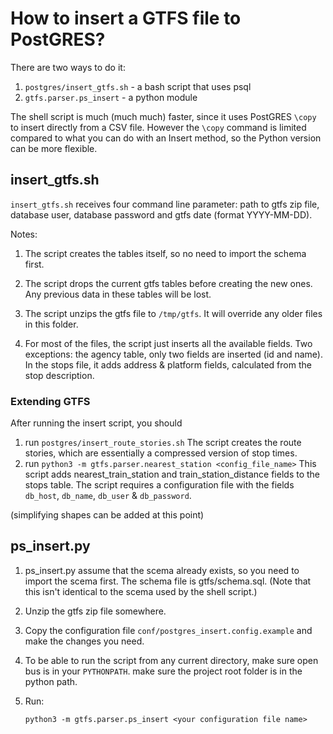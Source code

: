 # How to insert a GTFS file to PostGRES?

There are two ways to do it:
1) `postgres/insert_gtfs.sh` - a bash script that uses psql
2) `gtfs.parser.ps_insert` - a python module

The shell script is much (much much) faster, since it uses PostGRES `\copy` to insert directly from a CSV file. However
the `\copy` command is limited compared to what you can do with an Insert method, so the Python version can be
more flexible. 

## insert_gtfs.sh

`insert_gtfs.sh` receives four command line parameter: path to gtfs zip file, database user, database password and gtfs date (format YYYY-MM-DD).

Notes:

1. The script creates the tables itself, so no need to import the schema first. 

2. The script drops the current gtfs tables before creating the new ones. Any previous data in these tables will be
    lost. 

3. The script unzips the gtfs file to `/tmp/gtfs`. It will override any older files in this folder.

4. For most of the files, the script just inserts all the available fields. Two exceptions: the agency table,
   only two fields are inserted (id and name). In the stops file, it adds address & platform fields, calculated 
   from the stop description. 


### Extending GTFS
After running the insert script, you should

1. run `postgres/insert_route_stories.sh`
   The script creates the route stories, which are essentially a compressed version of stop times.
2. run `python3 -m gtfs.parser.nearest_station <config_file_name>`
   This script adds nearest_train_station and train_station_distance fields to the stops table.
   The script requires a configuration file with the fields `db_host`, `db_name`, `db_user` & `db_password`.


(simplifying shapes can be added at this point)

## ps_insert.py

1. ps_insert.py assume that the scema already exists, so you need to import the scema first.
   The schema file is gtfs/schema.sql. (Note that this isn't identical to the scema used by the shell script.)

2. Unzip the gtfs zip file somewhere. 

3. Copy the configuration file `conf/postgres_insert.config.example` and make the changes you need. 

4. To be able to run the script from any current directory, make sure open bus is in your `PYTHONPATH`.
   make sure the project root folder is in the python path.

5. Run: 

    `python3 -m gtfs.parser.ps_insert <your configuration file name>`




​       




